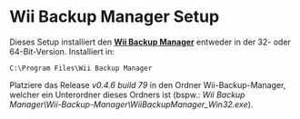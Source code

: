 Wii Backup Manager Setup==================Dieses Setup installiert den **[Wii Backup Manager](http://wiidatabase.de/downloads/pc-tools/wii-backup-manager/)** entweder in der 32- oder 64-Bit-Version. Installiert in:    C:\Program Files\Wii Backup ManagerPlatziere das Release *v0.4.6 build 79* in den Ordner Wii-Backup-Manager, welcher ein Unterordner dieses Ordners ist (bspw.: *Wii Backup Manager\Wii-Backup-Manager\WiiBackupManager_Win32.exe*).